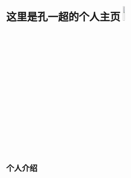 # 这里是孔一超的个人主页 <img src="http://m.qpic.cn/psc?/V52EhUgX0YboDE1ze2qB0GEYU82zqMdY/ruAMsa53pVQWN7FLK88i5oqEXfK6zlhVzVFbDrNWP6QyHcSsFYH5mnCZnJlEsYFs*TGWkwuHmNlvsI7v1mYdekceyqDDvNe9PTG9KW0YP28!/mnull&bo=tQCmAAAAAAABBzM!&rf=photolist&t=5" width=10%>
##  个人介绍
